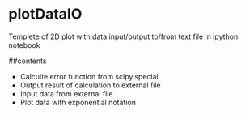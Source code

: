 # plotDataIO
Templete of 2D plot with data input/output to/from text file in ipython notebook  

##contents
- Calculte error function from scipy.special
- Output result of calculation to external file
- Input data from external file
- Plot data with exponential notation

